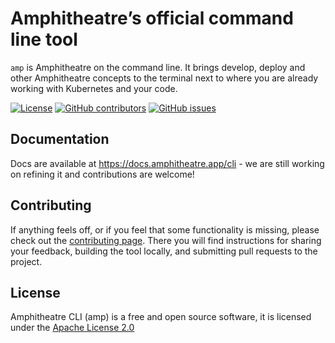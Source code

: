 # Amphitheatre’s official command line tool

`amp` is Amphitheatre on the command line. It brings develop, deploy and other
Amphitheatre concepts to the terminal next to where you are already working with
Kubernetes and your code.

[![License](https://img.shields.io/github/license/amphitheatre-app/cli)](https://github.com/amphitheatre-app/cli/blob/master/LICENSE)
[![GitHub contributors](https://img.shields.io/github/contributors/amphitheatre-app/cli)](https://github.com/amphitheatre-app/cli/graphs/contributors)
[![GitHub issues](https://img.shields.io/github/issues/amphitheatre-app/cli)](https://github.com/amphitheatre-app/cli/issues)

## Documentation

Docs are available at https://docs.amphitheatre.app/cli - we are still working
on refining it and contributions are welcome!

## Contributing

If anything feels off, or if you feel that some functionality is missing, please
check out the [contributing page](https://docs.amphitheatre.app/contributing/overview/).
There you will find instructions for sharing your feedback, building the tool
locally, and submitting pull requests to the project.

## License

Amphitheatre CLI (amp) is a free and open source software, it is licensed under
the [Apache License 2.0](https://github.com/amphitheatre-app/cli/blob/master/LICENSE)
